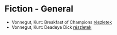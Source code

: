 # Fiction - General

- Vonnegut, Kurt: Breakfast of Champions [részletek](../_details/Vonnegut%2C%20Kurt.md#id_1614)
- Vonnegut, Kurt: Deadeye Dick [részletek](../_details/Vonnegut%2C%20Kurt.md#id_1616)